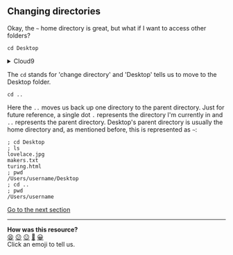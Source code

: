 ## Changing directories
Okay, the `~` home directory is great, but what if I want to access other folders?

`cd Desktop`

<details>
  <summary>Cloud9</summary>
  
  You won't have a Desktop folder on Cloud9, but we can quickly create one and create a few dummy files inside for the next few lessons by running `mkdir Desktop/ && touch ./Desktop/makers.txt && touch ./Desktop/turing.html` You should now see a Desktop folder in the left-hand navigation bar. We'll learn what these commands do a little later.
</details>

The `cd` stands for 'change directory' and 'Desktop' tells us to move to the Desktop folder.

`cd ..`

Here the `..` moves us back up one directory to the parent directory. Just for future reference, a single dot `.` represents the directory I'm currently in and `..` represents the parent directory. Desktop's parent directory is usually the home directory and, as mentioned before, this is represented as `~`:

```shell
; cd Desktop
; ls
lovelace.jpg
makers.txt
turing.html
; pwd
/Users/username/Desktop
; cd ..
; pwd
/Users/username

```
[Go to the next section](./05_printing_working_directory.md)


<!-- BEGIN GENERATED SECTION DO NOT EDIT -->

---

**How was this resource?**  
[😫](https://airtable.com/shrUJ3t7KLMqVRFKR?prefill_Repository=makersacademy/course&prefill_File=foundations/command_line/04_changing_directories.md&prefill_Sentiment=😫) [😕](https://airtable.com/shrUJ3t7KLMqVRFKR?prefill_Repository=makersacademy/course&prefill_File=foundations/command_line/04_changing_directories.md&prefill_Sentiment=😕) [😐](https://airtable.com/shrUJ3t7KLMqVRFKR?prefill_Repository=makersacademy/course&prefill_File=foundations/command_line/04_changing_directories.md&prefill_Sentiment=😐) [🙂](https://airtable.com/shrUJ3t7KLMqVRFKR?prefill_Repository=makersacademy/course&prefill_File=foundations/command_line/04_changing_directories.md&prefill_Sentiment=🙂) [😀](https://airtable.com/shrUJ3t7KLMqVRFKR?prefill_Repository=makersacademy/course&prefill_File=foundations/command_line/04_changing_directories.md&prefill_Sentiment=😀)  
Click an emoji to tell us.

<!-- END GENERATED SECTION DO NOT EDIT -->
